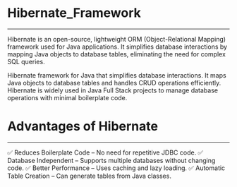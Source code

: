 # Hibernate_Framework
---
Hibernate is an open-source, lightweight ORM (Object-Relational Mapping) framework used for Java applications. It simplifies database interactions by mapping Java objects to database tables, eliminating the need for complex SQL queries.

Hibernate framework for Java that simplifies database interactions. It maps Java objects to database tables and handles CRUD operations efficiently. Hibernate is widely used in Java Full Stack projects to manage database operations with minimal boilerplate code.

# Advantages of Hibernate
---
✅ Reduces Boilerplate Code – No need for repetitive JDBC code.
✅ Database Independent – Supports multiple databases without changing code.
✅ Better Performance – Uses caching and lazy loading.
✅ Automatic Table Creation – Can generate tables from Java classes.
